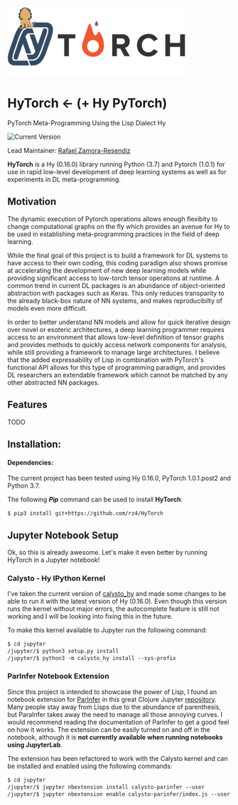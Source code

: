 ![LOGO](images/logo.png)
# HyTorch <- (+ Hy PyTorch)
PyTorch Meta-Programming Using the Lisp Dialect Hy

![Current Version](https://img.shields.io/badge/version-0.0.0-red.svg)

Lead Maintainer: [Rafael Zamora-Resendiz](https://github.com/rz4)

**HyTorch** is a Hy (0.16.0) library running Python (3.7) and Pytorch (1.0.1)
for use in rapid low-level development of deep learning systems as well as
for experiments in DL meta-programming.

## Motivation
The dynamic execution of Pytorch operations allows enough flexibity to change
computational graphs on the fly which provides an avenue for Hy to be used in
establishing meta-programming practices in the field of deep learning.

While the final goal of this project is to build a framework for DL systems to have
access to their own coding, this coding paradigm
also shows promise at accelerating the development of new deep learning models
while providing significant access to low-torch tensor operations at runtime.
A common trend in current DL packages is an abundance of object-oriented abstraction with
packages such as Keras. This only reduces transparity to the already black-box nature of NN
systems, and makes reproducibilty of models even more difficult.

In order to better understand NN models and allow for quick iterative design
over novel or esoteric architectures, a deep learning programmer requires access to an
environment that allows low-level definition of tensor graphs and provides methods to quickly access network
components for analysis, while still providing a framework to manage large architectures. I
believe that the added expressability of Lisp in combination with PyTorch's functional API allows for this type of
programming paradigm, and provides DL researchers an extendable framework which cannot be matched by any other
abstracted NN packages.

## Features
TODO

## Installation:

#### Dependencies:

The current project has been tested using Hy 0.16.0, PyTorch 1.0.1.post2 and
Python 3.7.

The following ***Pip*** command can be used to install **HyTorch**:

```
$ pip3 install git+https://github.com/rz4/HyTorch
```

## Jupyter Notebook Setup

Ok, so this is already awesome. Let's make it even better by running HyTorch in
a Jupyter notebook!

### Calysto - Hy IPython Kernel

I've taken the current version of [calysto_hy](https://github.com/Calysto/calysto_hy)
and made some changes to be able to run it with the latest version of Hy (0.16.0). Even though
this version runs the kernel without major errors, the autocomplete feature is still not working
and I will be looking into fixing this in the future.

To make this kernel available to Jupyter run the following command:

```
$ cd jupyter
/jupyter/$ python3 setup.py install
/jupyter/$ python3 -m calysto_hy install --sys-prefix

```

### ParInfer Notebook Extension

Since this project is intended to showcase the power of Lisp, I found an notebook extension
for [ParInfer](https://github.com/shaunlebron/parinfer) in this great Clojure Jupyter
[repository](https://github.com/clojupyter/lein-jupyter). Many people stay away
from Lisps due to the abundance of parenthesis, but ParaInfer takes away the need to
manage all those annoying curves. I would recommend reading the documentation of
ParInfer to get a good feel on how it works. The extension can be easily turned
on and off in the notebook, although it is **not currently available when running
notebooks using JupyterLab**.

The extension has been refactored to work with the Calysto kernel and can be
installed and enabled using the following commands:

```
$ cd jupyter
/jupyter/$ jupyter nbextension install calysto-parinfer --user
/jupyter/$ jupyter nbextension enable calysto-parinfer/index.js --user

```
